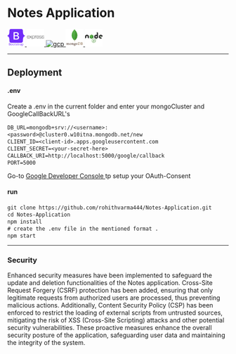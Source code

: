 # Notes Application
<p align="left"> <a href="https://getbootstrap.com" target="_blank" rel="noreferrer"> <img src="https://raw.githubusercontent.com/devicons/devicon/master/icons/bootstrap/bootstrap-plain-wordmark.svg" alt="bootstrap" width="40" height="40"/> </a> <a href="https://expressjs.com" target="_blank" rel="noreferrer"> <img src="https://raw.githubusercontent.com/devicons/devicon/master/icons/express/express-original-wordmark.svg" alt="express" width="40" height="40"/> </a> <a href="https://cloud.google.com" target="_blank" rel="noreferrer"> <img src="https://www.vectorlogo.zone/logos/google_cloud/google_cloud-icon.svg" alt="gcp" width="40" height="40"/> </a>  <a href="https://www.mongodb.com/" target="_blank" rel="noreferrer"> <img src="https://raw.githubusercontent.com/devicons/devicon/master/icons/mongodb/mongodb-original-wordmark.svg" alt="mongodb" width="40" height="40"/> </a> <a href="https://nodejs.org" target="_blank" rel="noreferrer"> <img src="https://raw.githubusercontent.com/devicons/devicon/master/icons/nodejs/nodejs-original-wordmark.svg" alt="nodejs" width="40" height="40"/> </a></p>

---
## Deployment
#### .env 
<p> Create a .env in the current folder and enter your mongoCluster and GoogleCallBackURL's</p>

```
DB_URL=mongodb+srv://<username>:<password>@cluster0.w10itna.mongodb.net/new
CLIENT_ID=<client-id>.apps.googleusercontent.com
CLIENT_SECRET=<your-secret-here>
CALLBACK_URI=http://localhost:5000/google/callback
PORT=5000
```
<p> Go-to <a href="https://console.cloud.google.com/">Google Developer Console </a> tp setup your OAuth-Consent

#### run
```
git clone https://github.com/rohithvarma444/Notes-Application.git
cd Notes-Application
npm install
# create the .env file in the mentioned format .
npm start
```
---
### Security
<p> Enhanced security measures have been implemented to safeguard the update and deletion functionalities of the Notes application. Cross-Site Request Forgery (CSRF) protection has been added, ensuring that only legitimate requests from authorized users are processed, thus preventing malicious actions. Additionally, Content Security Policy (CSP) has been enforced to restrict the loading of external scripts from untrusted sources, mitigating the risk of XSS (Cross-Site Scripting) attacks and other potential security vulnerabilities. These proactive measures enhance the overall security posture of the application, safeguarding user data and maintaining the integrity of the system. </p>
